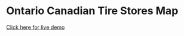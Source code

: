 # Ontario Canadian Tire Stores Map

[Click here for live demo](https://rhidlor.github.io/canadian-tire-stores/)
